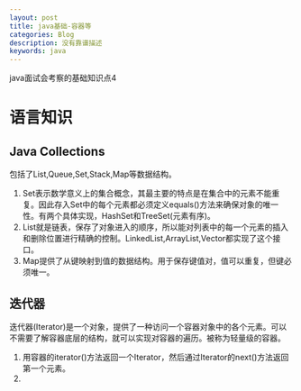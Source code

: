 ```yaml
---
layout: post
title: java基础-容器等
categories: Blog
description: 没有靠谱描述
keywords: java
---
```

java面试会考察的基础知识点4

# 语言知识
## Java Collections
包括了List,Queue,Set,Stack,Map等数据结构。
1. Set表示数学意义上的集合概念，其最主要的特点是在集合中的元素不能重复。因此存入Set中的每个元素都必须定义equals()方法来确保对象的唯一性。有两个具体实现，HashSet和TreeSet(元素有序)。
2. List就是链表，保存了对象进入的顺序，所以能对列表中的每一个元素的插入和删除位置进行精确的控制。LinkedList,ArrayList,Vector都实现了这个接口。
3. Map提供了从键映射到值的数据结构。用于保存键值对，值可以重复，但键必须唯一。

## 迭代器
迭代器(Iterator)是一个对象，提供了一种访问一个容器对象中的各个元素。可以不需要了解容器底层的结构，就可以实现对容器的遍历。被称为轻量级的容器。
1. 用容器的iterator()方法返回一个Iterator，然后通过Iterator的next()方法返回第一个元素。
2. 